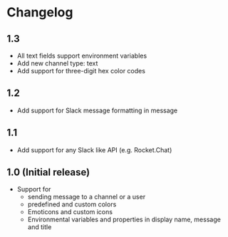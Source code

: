Changelog
===========

1.3
---

 * All text fields support environment variables
 * Add new channel type: text
 * Add support for three-digit hex color codes

1.2
---

 * Add support for Slack message formatting in message

1.1
---

 * Add support for any Slack like API (e.g. Rocket.Chat)

1.0 (Initial release)
---------------------

 * Support for
   * sending message to a channel or a user
   * predefined and custom colors
   * Emoticons and custom icons
   * Environmental variables and properties in display name, message and title